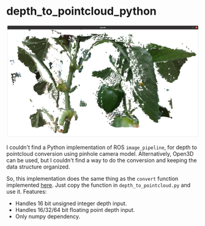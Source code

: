 # depth_to_pointcloud_python

![screenshot](screenshot.png)

I couldn't find a Python implementation of ROS `image_pipeline`, for depth to pointcloud conversion using pinhole camera model. Alternatively, Open3D can be used, but I couldn't find a way to do the conversion and keeping the data structure organized.

So, this implementation does the same thing as the `convert` function implemented [here](https://github.com/ros-perception/image_pipeline/blob/noetic/depth_image_proc/include/depth_image_proc/depth_conversions.h). Just copy the function in `depth_to_pointcloud.py` and use it. Features:

- Handles 16 bit unsigned integer depth input.
- Handles 16/32/64 bit floating point depth input.
- Only numpy dependency.